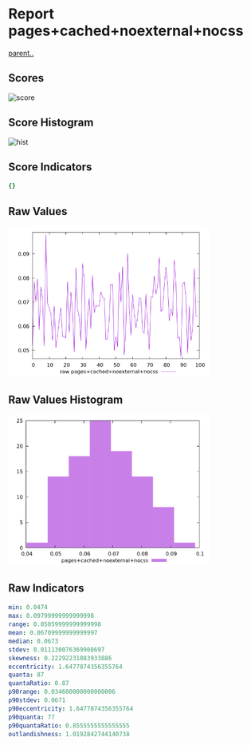 # Report pages+cached+noexternal+nocss

[parent..](./..)  


## Scores

![score](./score.png)  

## Score Histogram

![hist](./hist.png)  

## Score Indicators

```yaml
{}

```

## Raw Values

![raw](./raw.png)  

## Raw Values Histogram

![raw hist](./raw_hist.png)  

## Raw Indicators

```yaml
min: 0.0474
max: 0.09799999999999998
range: 0.05059999999999998
mean: 0.06709999999999997
median: 0.0673
stdev: 0.011130076369908697
skewness: 0.22292231083933886
eccentricity: 1.6477874356355764
quanta: 87
quantaRatio: 0.87
p90range: 0.034600000000000006
p90stdev: 0.0671
p90eccentricity: 1.6477874356355764
p90quanta: 77
p90quantaRatio: 0.8555555555555555
outlandishness: 1.0192842744140738

```

<style>
  img {
    max-width: 80%;
  }
</style>
      
